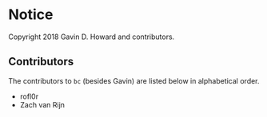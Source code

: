 # Notice

Copyright 2018 Gavin D. Howard and contributors.

## Contributors

The contributors to `bc` (besides Gavin) are listed below in alphabetical order.

* rofl0r
* Zach van Rijn
